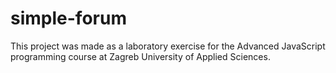 # simple-forum
This project was made as a laboratory exercise for the Advanced JavaScript programming course at Zagreb University of Applied Sciences.
